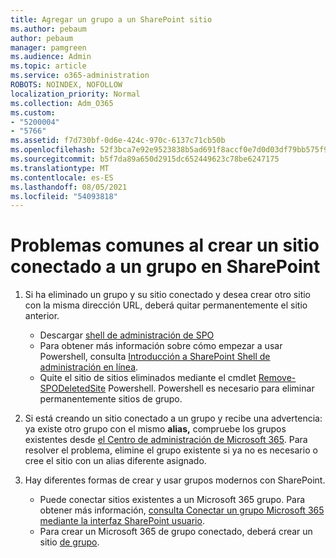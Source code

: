 ```yaml
---
title: Agregar un grupo a un SharePoint sitio
ms.author: pebaum
author: pebaum
manager: pamgreen
ms.audience: Admin
ms.topic: article
ms.service: o365-administration
ROBOTS: NOINDEX, NOFOLLOW
localization_priority: Normal
ms.collection: Adm_O365
ms.custom:
- "5200004"
- "5766"
ms.assetid: f7d730bf-0d6e-424c-970c-6137c71cb50b
ms.openlocfilehash: 52f3bca7e92e9523838b5ad691f8accf0e7d0d03df79bb575f93b024e32cf3c4
ms.sourcegitcommit: b5f7da89a650d2915dc652449623c78be6247175
ms.translationtype: MT
ms.contentlocale: es-ES
ms.lasthandoff: 08/05/2021
ms.locfileid: "54093818"
---
```

# <a name="common-issues-when-creating-a-group-connected-site-in-sharepoint"></a>Problemas comunes al crear un sitio conectado a un grupo en SharePoint

1. Si ha eliminado un grupo y su sitio conectado y desea crear otro sitio con la misma dirección URL, deberá quitar permanentemente el sitio anterior.

   - Descargar [shell de administración de SPO](https://support.office.com/article/introduction-to-the-sharepoint-online-management-shell-c16941c3-19b4-4710-8056-34c034493429)
   - Para obtener más información sobre cómo empezar a usar Powershell, consulta [Introducción a SharePoint Shell de administración en línea](/powershell/module/sharepoint-online/remove-sposite).
   - Quite el sitio de sitios eliminados mediante el cmdlet [Remove-SPODeletedSite](/powershell/module/sharepoint-online/remove-sposite?view=sharepoint-ps) Powershell. Powershell es necesario para eliminar permanentemente sitios de grupo.

1. Si está creando un sitio conectado a un grupo y recibe una advertencia: ya existe otro grupo con el mismo **alias,** compruebe los grupos existentes desde [el Centro de administración de Microsoft 365](https://admin.microsoft.com/AdminPortal/Home#/groups). Para resolver el problema, elimine el grupo existente si ya no es necesario o cree el sitio con un alias diferente asignado.

1. Hay diferentes formas de crear y usar grupos modernos con SharePoint.

   - Puede conectar sitios existentes a un Microsoft 365 grupo. Para obtener más información, [consulta Conectar un grupo Microsoft 365 mediante la interfaz SharePoint usuario](/sharepoint/dev/transform/modernize-connect-to-office365-group#connect-an-office-365-group-using-the-sharepoint-user-interface).
   - Para crear un Microsoft 365 de grupo conectado, deberá crear un sitio [de grupo](https://admin.microsoft.com/sharepoint).
